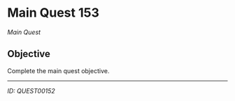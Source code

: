 # Main Quest 153

*Main Quest*

## Objective
Complete the main quest objective.

---
*ID: QUEST00152*
